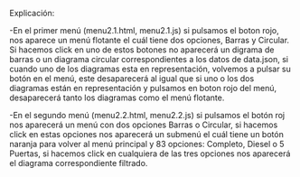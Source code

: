 Explicación:

-En el primer menú (menu2.1.html, menu2.1.js) si pulsamos el boton rojo, nos aparece un menú flotante el cuál tiene dos opciones, Barras y Circular. Si hacemos click en uno de estos botones no aparecerá un digrama de barras o un diagrama circular correspondientes a los datos de data.json, si cuando uno de los diagramas esta en representación, volvemos a pulsar su botón en el menú, este desaparecerá al igual que si uno o los dos diagramas están en representación y pulsamos en boton rojo del menú, desaparecerá tanto los diagramas como el menú flotante.

-En el segundo menú (menu2.2.html, menu2.2.js) si pulsamos el botón roj nos aparecerá un menú con dos opciones Barras o Circular, si hacemos click en estas opciones nos aparecerá un submenú el cuál tiene un botón naranja para volver al menú principal y 83 opciones: Completo, Diesel o 5 Puertas, si hacemos click en cualquiera de las tres opciones nos aparecerá el diagrama correspondiente filtrado.

